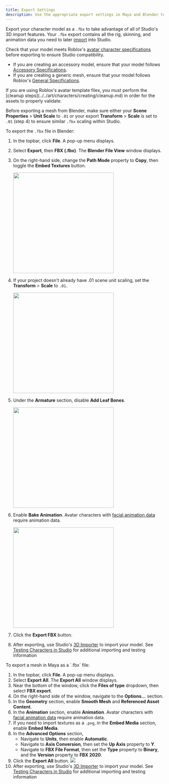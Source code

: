 ```yaml
---
title: Export Settings
description: Use the appropriate export settings in Maya and Blender to generate Studio-ready .fbx files.
---
```


Export your character model as a `.fbx` to take advantage of all of Studio's 3D import features. Your `.fbx` export contains all the rig, skinning, and animation data you need to later [import](../../art/modeling/3d-importer.md) into Studio.

Check that your model meets Roblox's [avatar character specifications](../../art/characters/specifications.md) before exporting to ensure Studio compatibility.

- If you are creating an accessory model, ensure that your model follows [Accessory Specifications](../../art/accessories/specifications.md).
- If you are creating a generic mesh, ensure that your model follows Roblox's [General Specifications](../../art/modeling/specifications.md).

<Alert severity = 'error'>
If you are using Roblox's avatar template files, you must perform the [cleanup steps](../../art/characters/creating/cleanup.md) in order for the assets to properly validate.
</Alert>

<Tabs>
  <TabItem label="Blender">

Before exporting a mesh from Blender, make sure either your **Scene Properties** > **Unit Scale** to `.01` or your export **Transform** > **Scale** is set to `.01` (step 4) to ensure similar `.fbx` scaling within Studio.

To export the `.fbx` file in Blender:

1. In the topbar, click **File**. A pop-up menu displays.
2. Select **Export**, then **FBX (.fbx)**. The **Blender File View** window displays.
3. On the right-hand side, change the **Path Mode** property to **Copy**, then toggle the **Embed Textures** button.

   <img src="../../assets/modeling/skinned-meshes/Blender-Export-Settings-1.png" width="320" />

4. If your project doesn't already have .01 scene unit scaling, set the **Transform** > **Scale** to `.01`.

   <img src="../../assets/modeling/skinned-meshes/Blender-Export-Settings-2.png" width="320" />

5. Under the **Armature** section, disable **Add Leaf Bones**.

   <img src="../../assets/modeling/skinned-meshes/Blender-Export-Settings-3.png" width="320" />

6. Enable **Bake Animation**. Avatar characters with [facial animation data](../../art/characters/facial-animation/index.md) require animation data.

   <img src="../../assets/modeling/skinned-meshes/Blender-Export-Settings-4.png" width="320" /> <br />

7. Click the **Export FBX** button.
8. After exporting, use Studio's [3D Importer](../../art/modeling/3d-importer.md) to import your model. See [Testing Characters in Studio](../../art/characters/testing/studio.md) for additional importing and testing information

</TabItem>
<TabItem label="Maya">
To export a mesh in Maya as a `.fbx` file:

1. In the topbar, click **File**. A pop-up menu displays.
2. Select **Export All**. The **Export All** window displays.
3. Near the bottom of the window, click the **Files of type** dropdown, then select **FBX export**.
4. On the right-hand side of the window, navigate to the **Options...** section.
5. In the **Geometry** section, enable **Smooth Mesh** and **Referenced Asset Content**.
6. In the **Animation** section, enable **Animation**. Avatar characters with [facial animation data](../../art/characters/facial-animation/index.md) require animation data.
7. If you need to import textures as a `.png`, in the **Embed Media** section, enable **Embed Media**.
8. In the **Advanced Options** section,
   - Navigate to **Units**, then enable **Automatic**.
   - Navigate to **Axis Conversion**, then set the **Up Axis** property to **Y**.
   - Navigate to **FBX File Format**, then set the **Type** property to **Binary**, and the **Version** property to **FBX 2020**.
9. Click the **Export All** button.
   <img src="../../assets/accessories/lc-requirements-maya-settings.png" />
10. After exporting, use Studio's [3D Importer](../../art/modeling/3d-importer.md) to import your model. See [Testing Characters in Studio](../../art/characters/testing/studio.md) for additional importing and testing information

</TabItem>
</Tabs>

